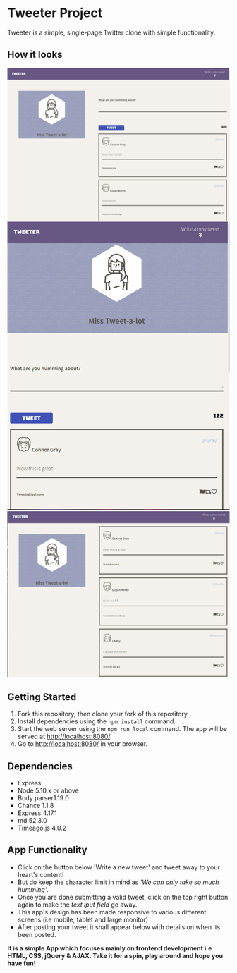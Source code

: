 # Tweeter Project

Tweeter is a simple, single-page Twitter clone with simple functionality.

## How it looks

![Deskop View](./public/images/screenshot-1.png "Deskop View")
![Deskop View](./public/images/screenshot-2.png "Mobile/Tablet View")
![Deskop View](./public/images/screenshot-3.png "Deskop View without text input field")


## Getting Started

1. Fork this repository, then clone your fork of this repository.
2. Install dependencies using the `npm install` command.
3. Start the web server using the `npm run local` command. The app will be served at <http://localhost:8080/>.
4. Go to <http://localhost:8080/> in your browser.

## Dependencies

- Express
- Node 5.10.x or above
- Body parser1.19.0
- Chance 1.1.8
- Express 4.17.1
- md 52.3.0
- Timeago.js 4.0.2



## App Functionality

- Click on the button below 'Write a new tweet' and tweet away to your heart's content!
- But do keep the character limit in mind as *'We can only take so much humming'*.
- Once you are done submitting a valid tweet, click on the top right button again to make the *text iput field* go away.
- This app's design has been made responsive to various different screens (i.e mobile, tablet and large monitor)
- After posting your tweet it shall appear below with details on when its been posted. 


**It is a simple App which focuses mainly on frontend development i.e HTML, CSS, jQuery & AJAX. Take it for a spin, play around and hope you have fun!**